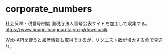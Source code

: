 # corporate_numbers
社会保障・税番号制度 国税庁法人番号公表サイトを加工して収集する。
https://www.houjin-bangou.nta.go.jp/download/

Web-APIを使うと履歴情報も取得できるが、リクエスト数が増大するので見送り。
